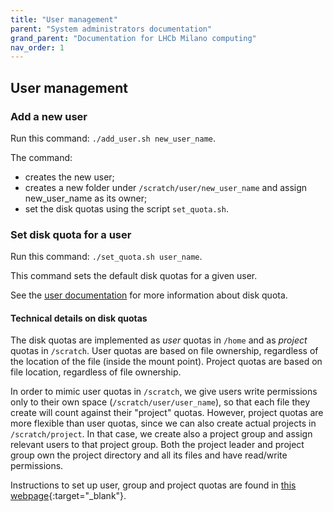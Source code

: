 ```yaml
---
title: "User management"
parent: "System administrators documentation"
grand_parent: "Documentation for LHCb Milano computing"
nav_order: 1
---
```


## User management

### Add a new user

Run this command: `./add_user.sh new_user_name`.

The command:

- creates the new user;
- creates a new folder under `/scratch/user/new_user_name` and assign new_user_name as its owner;
- set the disk quotas using the script `set_quota.sh`.

### Set disk quota for a user

Run this command: `./set_quota.sh user_name`.

This command sets the default disk quotas for a given user.

See the [user documentation](../users/storage.md) for more information about disk quota.

#### Technical details on disk quotas

The disk quotas are implemented as *user* quotas in `/home` and as *project* quotas in `/scratch`.
User quotas are based on file ownership, regardless of the location of the file (inside the mount point).
Project quotas are based on file location, regardless of file ownership.

In order to mimic user quotas in `/scratch`, we give users write permissions only to their own space (`/scratch/user/user_name`), so that each file they create will count against their "project" quotas. However, project quotas are more flexible than user quotas, since we can also create actual projects in `/scratch/project`. In that case, we create also a project group and assign relevant users to that project group. Both the project leader and project group own the project directory and all its files and have read/write permissions.

Instructions to set up user, group and project quotas are found in [this webpage](https://www.linuxtechi.com/disk-quota-xfs-file-system-linux-servers/){:target="_blank"}.
